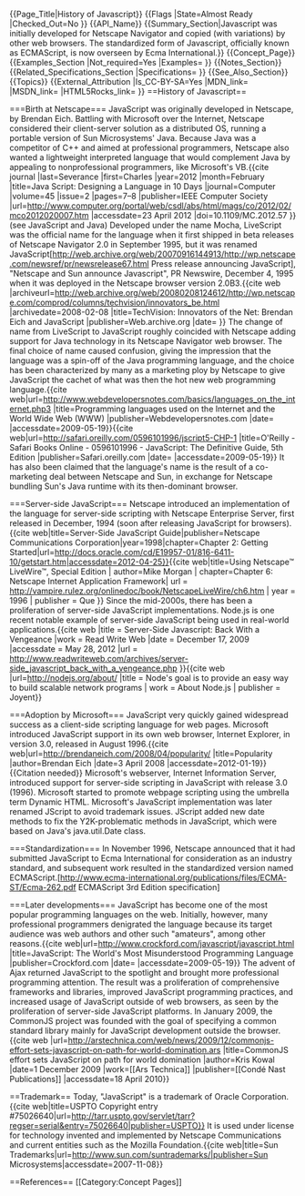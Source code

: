 {{Page_Title|History of Javascript}}
{{Flags
|State=Almost Ready
|Checked_Out=No
}}
{{API_Name}}
{{Summary_Section|Javascript was initially developed for Netscape Navigator and copied (with variations) by other web browsers.  The standardized form of Javascript, officially known as ECMAScript, is now overseen by Ecma International.}}
{{Concept_Page}}
{{Examples_Section
|Not_required=Yes
|Examples=
}}
{{Notes_Section}}
{{Related_Specifications_Section
|Specifications=
}}
{{See_Also_Section}}
{{Topics}}
{{External_Attribution
|Is_CC-BY-SA=Yes
|MDN_link=
|MSDN_link=
|HTML5Rocks_link=
}}
==History of Javascript==

===Birth at Netscape===
JavaScript was originally developed in Netscape, by Brendan Eich. Battling with Microsoft over the Internet, Netscape considered their client-server solution as a distributed OS, running a portable version of Sun Microsystems' Java. Because Java was a competitor of C++ and aimed at professional programmers, Netscape also wanted a lightweight interpreted language that would complement Java by appealing to nonprofessional programmers, like Microsoft's VB.<ref>{{cite journal |last=Severance |first=Charles |year=2012 |month=February |title=Java Script: Designing a Language in 10 Days |journal=Computer |volume=45 |issue=2 |pages=7–8 |publisher=IEEE Computer Society |url=http://www.computer.org/portal/web/csdl/abs/html/mags/co/2012/02/mco2012020007.htm |accessdate=23 April 2012 |doi=10.1109/MC.2012.57 }}</ref> (see JavaScript and Java)
Developed under the name Mocha, LiveScript was the official name for the language when it first shipped in beta releases of Netscape Navigator 2.0 in September 1995, but it was renamed JavaScript<ref>[http://web.archive.org/web/20070916144913/http://wp.netscape.com/newsref/pr/newsrelease67.html Press release announcing JavaScript], "Netscape and Sun announce Javascript", PR Newswire, December 4, 1995</ref> when it was deployed in the Netscape browser version 2.0B3.<ref name="techvision">{{cite web |archiveurl=http://web.archive.org/web/20080208124612/http://wp.netscape.com/comprod/columns/techvision/innovators_be.html |archivedate=2008-02-08 |title=TechVision: Innovators of the Net: Brendan Eich and JavaScript |publisher=Web.archive.org |date= }}</ref>
The change of name from LiveScript to JavaScript roughly coincided with Netscape adding support for Java technology in its Netscape Navigator web browser. The final choice of name caused confusion, giving the impression that the language was a spin-off of the Java programming language, and the choice has been characterized by many as a marketing ploy by Netscape to give JavaScript the cachet of what was then the hot new web programming language.<ref>{{cite web|url=http://www.webdevelopersnotes.com/basics/languages_on_the_internet.php3 |title=Programming languages used on the Internet and the World Wide Web (WWW) |publisher=Webdevelopersnotes.com |date= |accessdate=2009-05-19}}</ref><ref>{{cite web|url=http://safari.oreilly.com/0596101996/jscript5-CHP-1 |title=O'Reilly - Safari Books Online - 0596101996 - JavaScript: The Definitive Guide, 5th Edition |publisher=Safari.oreilly.com |date= |accessdate=2009-05-19}}</ref> It has also been claimed that the language's name is the result of a co-marketing deal between Netscape and Sun, in exchange for Netscape bundling Sun's Java runtime with its then-dominant browser.

===Server-side JavaScript===
Netscape introduced an implementation of the language for server-side scripting with Netscape Enterprise Server, first released in December, 1994 (soon after releasing JavaScript for browsers).<ref name = "Newscape JavaScript Guide-1998">{{cite web|title=Server-Side JavaScript Guide|publisher=Netscape Communications Corporation|year=1998|chapter=Chapter 2: Getting Started|url=http://docs.oracle.com/cd/E19957-01/816-6411-10/getstart.htm|accessdate=2012-04-25}}</ref><ref name = "Morgan-Netcape LiveWire">{{cite web|title=Using Netscape™ LiveWire™, Special Edition | author=Mike Morgan | chapter=Chapter 6: Netscape Internet Application Framework| url = http://vampire.rulez.org/onlinedoc/book/NetscapeLiveWire/ch6.htm | year = 1996 | publisher = Que }}</ref> Since the mid-2000s, there has been a proliferation of server-side JavaScript implementations. Node.js is one recent notable example of server-side JavaScript being used in real-world applications.<ref name="RWW-Server-Side-2009-12-17">{{cite web |title = Server-Side Javascript: Back With a Vengeance |work = Read Write Web |date = December 17, 2009 |accessdate = May 28, 2012 |url = http://www.readwriteweb.com/archives/server-side_javascript_back_with_a_vengeance.php }}</ref><ref name="node.js-about">{{cite web |url=http://nodejs.org/about/ |title  = Node's goal is to provide an easy way to build scalable network programs | work = About Node.js | publisher = Joyent}}</ref>

===Adoption by Microsoft===
JavaScript very quickly gained widespread success as a client-side scripting language for web pages. Microsoft introduced JavaScript support in its own web browser, Internet Explorer, in version 3.0, released in August 1996.<ref name="popularity">{{cite web|url=http://brendaneich.com/2008/04/popularity/ |title=Popularity |author=Brendan Eich |date=3 April 2008 |accessdate=2012-01-19}}</ref>{{Citation needed}} Microsoft's webserver, Internet Information Server, introduced support for server-side scripting in JavaScript with release 3.0 (1996). Microsoft started to promote webpage scripting using the umbrella term Dynamic HTML.
Microsoft's JavaScript implementation was later renamed JScript to avoid trademark issues. JScript added new date methods to fix the Y2K-problematic methods in JavaScript, which were based on Java's java.util.Date class.

===Standardization===
In November 1996, Netscape announced that it had submitted JavaScript to Ecma International for consideration as an industry standard, and subsequent work resulted in the standardized version named ECMAScript.<ref>[http://www.ecma-international.org/publications/files/ECMA-ST/Ecma-262.pdf ECMAScript 3rd Edition specification]</ref>

===Later developments===
JavaScript has become one of the most popular programming languages on the web. Initially, however, many professional programmers denigrated the language because its target audience was web authors and other such "amateurs", among other reasons.<ref>{{cite web|url=http://www.crockford.com/javascript/javascript.html |title=JavaScript: The World's Most Misunderstood Programming Language |publisher=Crockford.com |date= |accessdate=2009-05-19}}</ref> The advent of Ajax returned JavaScript to the spotlight and brought more professional programming attention. The result was a proliferation of comprehensive frameworks and libraries, improved JavaScript programming practices, and increased usage of JavaScript outside of web browsers, as seen by the proliferation of server-side JavaScript platforms.
In January 2009, the CommonJS project was founded with the goal of specifying a common standard library mainly for JavaScript development outside the browser.<ref>{{cite web |url=http://arstechnica.com/web/news/2009/12/commonjs-effort-sets-javascript-on-path-for-world-domination.ars |title=CommonJS effort sets JavaScript on path for world domination |author=Kris Kowal |date=1 December 2009 |work=[[Ars Technica]] |publisher=[[Condé Nast Publications]] |accessdate=18 April 2010}}</ref>

==Trademark==
Today, "JavaScript" is a trademark of Oracle Corporation.<ref>{{cite web|title=USPTO Copyright entry #75026640|url=http://tarr.uspto.gov/servlet/tarr?regser=serial&entry=75026640|publisher=USPTO}}</ref> It is used under license for technology invented and implemented by Netscape Communications and current entities such as the Mozilla Foundation.<ref>{{cite web|title=Sun Trademarks|url=http://www.sun.com/suntrademarks/|publisher=Sun Microsystems|accessdate=2007-11-08}}</ref>

==References==
<references />
[[Category:Concept Pages]]